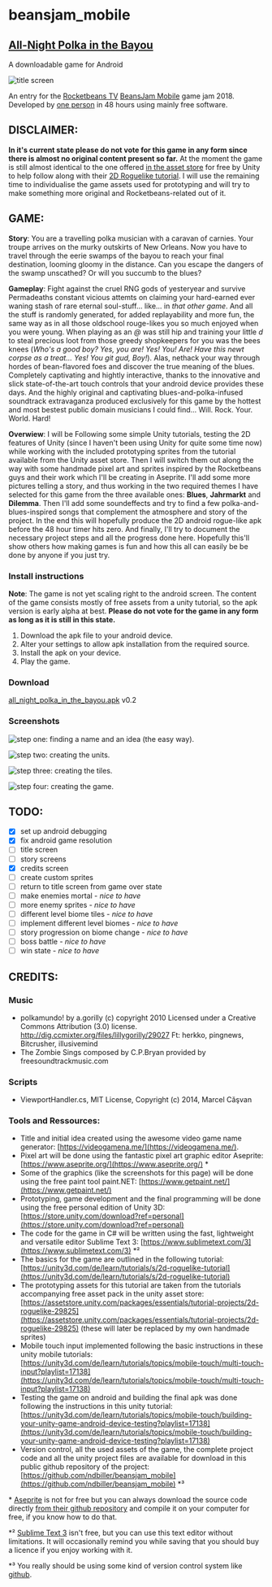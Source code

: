 # beansjam_mobile

## [All-Night Polka in the Bayou](https://ndbiller.itch.io/all-night-polka-in-the-bayou)

A downloadable game for Android

![**title screen**](/img/title.png "picture of the title screen")

An entry for the [Rocketbeans TV](https://www.rocketbeans.tv/) [BeansJam Mobile](https://itch.io/jam/beansjam) game jam 2018. Developed by [one person](https://ndbiller.github.io/portfolio/index.html) in 48 hours using mainly free software.

## DISCLAIMER:

**In it's current state please do not vote for this game in any form since there is almost no original content present so far.**
At the moment the game is still almost identical to the one offered [in the asset store](https://assetstore.unity.com/packages/essentials/tutorial-projects/2d-roguelike-29825) for free by Unity to help follow along with their [2D Roguelike tutorial](https://unity3d.com/de/learn/tutorials/s/2d-roguelike-tutorial). I will use the remaining time to individualise the game assets used for prototyping and will try to make something more original and Rocketbeans-related out of it.

## GAME:

**Story**: You are a travelling polka musician with a caravan of carnies. Your troupe arrives on the murky outskirts of New Orleans. Now you have to travel through the eerie swamps of the bayou to reach your final destination, looming gloomy in the distance. Can you escape the dangers of the swamp unscathed? Or will you succumb to the blues?

**Gameplay**: Fight against the cruel RNG gods of yesteryear and survive Permadeaths constant vicious attemts on claiming your hard-earned ever waning stash of rare eternal soul-stuff... like... in *that other game*. And all the stuff is randomly generated, for added replayability and more fun, the same way as in all those oldschool rouge-likes you so much enjoyed  when you were young. When playing as an *@* was still hip and training your little *d* to steal precious loot from those greedy shopkeepers for you was the bees knees (*Who's a good boy? Yes, you are! Yes! You! Are! Have this newt corpse as a treat... Yes! You git gud, Boy!*). Alas, nethack your way through hordes of bean-flavored foes and discover the true meaning of the blues. Completely captivating and hightly interactive, thanks to the innovative and slick state-of-the-art touch controls that your android device provides these days. And the highly original and captivating blues-and-polka-infused soundtrack extravaganza produced exclusively for this game by the hottest and most bestest public domain musicians I could find... Will. Rock. Your. World. 
Hard!

**Overwiew**: I will be Following some simple Unity tutorials, testing the 2D features of Unity (since I haven't been using Unity for quite some time now) while working with the included prototyping sprites from the tutorial available from the Unity asset store. Then I will switch them out along the way with some handmade pixel art and sprites inspired by the Rocketbeans guys and their work which I'll be creating in Aseprite. I'll add some more pictures telling a story, and thus working in the two required themes I have selected for this game from the three available ones: **Blues**, **Jahrmarkt** and **Dilemma**. Then I'll add some soundeffects and try to find a few polka-and-blues-inspired songs that complement the atmosphere and story of the project. In the end this will hopefully produce the 2D android rogue-like apk before the 48 hour timer hits zero. And finally, I'll try to document the necessary project steps and all the progress done here. Hopefully this'll show others how making games is fun and how this all can easily be be done by anyone if you just try.

### Install instructions

**Note**: The game is not yet scaling right to the android screen. The content of the game consists mostly of free assets from a unity tutorial, so the apk version is early alpha at best. 
**Please do not vote for the game in any form as long as it is still in this state.**

1. Download the apk file to your android device.
2. Alter your settings to allow apk installation from the required source.
3. Install the apk on your device.
4. Play the game.

### Download

[all_night_polka_in_the_bayou.apk](all_night_polka_in_the_bayou.apk) v0.2

### Screenshots

![**step one**: finding a name and an idea (the easy way).](img/namefinding.png "screenshot of the video game name generator used to come up with the game title randomly")

![**step two**: creating the units.](img/units.png "screenshot of the player and enemies in unity 3d in their idle animation")

![**step three**: creating the tiles.](img/tiles.png "screenshot of the floor, items and enemy tiles being randomly created by the game manager")

![**step four**: creating the game.](img/game.png "screenshot of the game after following the tutorials and resolving some issues - 24 hours left")

## TODO:

- [x] set up android debugging
- [x] fix android game resolution
- [ ] title screen
- [ ] story screens
- [x] credits screen
- [ ] create custom sprites
- [ ] return to title screen from game over state
- [ ] make enemies mortal - *nice to have*
- [ ] more enemy sprites - *nice to have*
- [ ] different level biome tiles - *nice to have*
- [ ] implement different level biomes - *nice to have*
- [ ] story progression on biome change - *nice to have*​
- [ ] boss battle - *nice to have*​
- [ ] win state - *nice to have*​

## CREDITS:

### Music

- polkamundo! by a.gorilly (c) copyright 2010 Licensed under a Creative Commons Attribution (3.0) license. http://dig.ccmixter.org/files/lillygorilly/29027 Ft: herkko, pingnews, Bitcrusher, illusivemind
- The Zombie Sings composed by C.P.Bryan provided by freesoundtrackmusic.com

### Scripts

- ViewportHandler.cs, MIT License, Copyright (c) 2014, Marcel Căşvan

### Tools and Ressources:

- Title and initial idea created using the awesome video game name generator: [https://videogamena.me/](https://videogamena.me/).
- Pixel art will be done using the fantastic pixel art graphic editor Aseprite: [https://www.aseprite.org/](https://www.aseprite.org/) \*
- Some of the graphics (like the screenshots for this page) will be done using the free paint tool paint.NET: [https://www.getpaint.net/](https://www.getpaint.net/)
- Prototyping, game development and the final programming will be done using the free personal edition of Unity 3D: [https://store.unity.com/download?ref=personal](https://store.unity.com/download?ref=personal)
- The code for the game in C# will be written using the fast, lightweight and versatile editor Sublime Text 3: [https://www.sublimetext.com/3](https://www.sublimetext.com/3) \*²
- The basics for the game are outlined in the following tutorial: [https://unity3d.com/de/learn/tutorials/s/2d-roguelike-tutorial](https://unity3d.com/de/learn/tutorials/s/2d-roguelike-tutorial)
- The prototyping assets for this tutorial are taken from the tutorials accompanying free asset pack in the unity asset store: [https://assetstore.unity.com/packages/essentials/tutorial-projects/2d-roguelike-29825](https://assetstore.unity.com/packages/essentials/tutorial-projects/2d-roguelike-29825)
  (these will later be replaced by my own handmade sprites)
- Mobile touch input implemented following the basic instructions in these unity mobile tutorials: [https://unity3d.com/de/learn/tutorials/topics/mobile-touch/multi-touch-input?playlist=17138](https://unity3d.com/de/learn/tutorials/topics/mobile-touch/multi-touch-input?playlist=17138)
- Testing the game on android and building the final apk was done following the instructions in this unity tutorial: [https://unity3d.com/de/learn/tutorials/topics/mobile-touch/building-your-unity-game-android-device-testing?playlist=17138](https://unity3d.com/de/learn/tutorials/topics/mobile-touch/building-your-unity-game-android-device-testing?playlist=17138)
- Version control, all the used assets of the game, the complete project code and all the unity project files are available for download in this public github repository of the project: [https://github.com/ndbiller/beansjam_mobile](https://github.com/ndbiller/beansjam_mobile) \*³

\* [Aseprite](https://www.aseprite.org/) is not for free but you can always download the source code directly [from their github repository](https://github.com/aseprite/aseprite/) and compile it on your computer for free, if you know how to do that.

\*² [Sublime Text 3](https://www.sublimetext.com/3) isn't free, but you can use this text editor without limitations. It will occasionally remind you while saving that you should buy a licence if you enjoy working with it.

\*³ You really should be using some kind of version control system like [github](https://github.com/).
